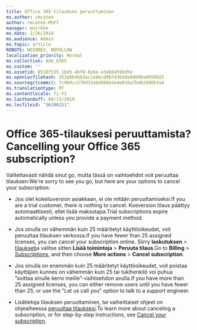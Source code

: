 ```yaml
---
title: Office 365-tilauksen peruuttaminen
ms.author: cmcatee
author: cmcatee-MSFT
manager: mnirkhe
ms.date: 2/26/2018
ms.audience: Admin
ms.topic: article
ROBOTS: NOINDEX, NOFOLLOW
localization_priority: Normal
ms.collection: Adm_O365
ms.custom: ''
ms.assetid: 8518f535-1bd3-4bf0-8e6e-e3468459bd5e
ms.openlocfilehash: 353e0b4bb3ac1e0ecd9b7436dde6860ba8950925
ms.sourcegitcommit: 7c90dcc570d32ebd968e3e4e816a7b482890b3a4
ms.translationtype: MT
ms.contentlocale: fi-FI
ms.lasthandoff: 08/13/2019
ms.locfileid: "36386151"
---
```

# <a name="cancelling-your-office-365-subscription"></a><span data-ttu-id="45fc6-102">Office 365-tilauksesi peruuttamista?</span><span class="sxs-lookup"><span data-stu-id="45fc6-102">Cancelling your Office 365 subscription?</span></span>

<span data-ttu-id="45fc6-103">Valitettavasti nähdä sinut go, mutta tässä on vaihtoehdot voit peruuttaa tilauksen:</span><span class="sxs-lookup"><span data-stu-id="45fc6-103">We're sorry to see you go, but here are your options to cancel your subscription:</span></span>
  
- <span data-ttu-id="45fc6-104">Jos olet kokeiluversion asiakkaan, ei ole mitään peruuttamiseksi.</span><span class="sxs-lookup"><span data-stu-id="45fc6-104">If you are a trial customer, there is nothing to cancel.</span></span> <span data-ttu-id="45fc6-105">Koeversion tilaus päättyy automaattisesti, ellet lisää maksutapa.</span><span class="sxs-lookup"><span data-stu-id="45fc6-105">Trial subscriptions expire automatically unless you provide a payment method.</span></span>

- <span data-ttu-id="45fc6-106">Jos sinulla on vähemmän kuin 25 määritetyt käyttöoikeudet, voit peruuttaa tilauksen verkossa.</span><span class="sxs-lookup"><span data-stu-id="45fc6-106">If you have fewer than 25 assigned licenses, you can cancel your subscription online.</span></span> <span data-ttu-id="45fc6-107">Siirry **laskutuksen** \> [tilaukset](https://go.microsoft.com/fwlink/p/?linkid=842054)ja valitse sitten **Lisää toimintoja** \> **Peruuta tilaus**.</span><span class="sxs-lookup"><span data-stu-id="45fc6-107">Go to **Billing** \> [Subscriptions](https://go.microsoft.com/fwlink/p/?linkid=842054), and then choose **More actions** \> **Cancel subscription**.</span></span>

- <span data-ttu-id="45fc6-108">Jos sinulla on enemmän kuin 25 määritetyt käyttöoikeudet, voit poistaa käyttäjien kunnes on vähemmän kuin 25 tai tukihenkilö voi puhua ”soittaa sinulle kerro meille”-vaihtoehdon avulla.</span><span class="sxs-lookup"><span data-stu-id="45fc6-108">If you have more than 25 assigned licenses, you can either remove users until you have fewer than 25, or use the "Let us call you" option to talk to a support engineer.</span></span>

- <span data-ttu-id="45fc6-109">Lisätietoja tilauksen peruuttaminen, tai vaiheittaiset ohjeet on ohjeaiheessa [peruuttaa tilauksesi](https://docs.microsoft.com/en-us/office365/admin/subscriptions-and-billing/cancel-your-subscription).</span><span class="sxs-lookup"><span data-stu-id="45fc6-109">To learn more about canceling a subscription, or for step-by-step instructions, see [Cancel your subscription](https://docs.microsoft.com/en-us/office365/admin/subscriptions-and-billing/cancel-your-subscription).</span></span>